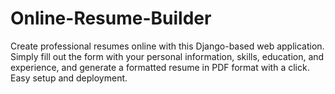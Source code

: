 # Online-Resume-Builder
Create professional resumes online with this Django-based web application. Simply fill out the form with your personal information, skills, education, and experience, and generate a formatted resume in PDF format with a click. Easy setup and deployment.
